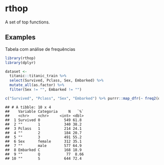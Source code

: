 rthop
================

A set of top functions.

## Examples

Tabela com análise de frequências

``` r
library(rthop)
library(dplyr)

dataset <- 
  titanic::titanic_train %>% 
  select(Survived, Pclass, Sex, Embarked) %>% 
  mutate_all(as.factor) %>% 
  filter(Sex != "", Embarked != "")

c("Survived", "Pclass", "Sex", "Embarked") %>% purrr::map_dfr(~ freq2(dataset, var = .x))
```

    ## # A tibble: 10 x 4
    ##    Variable Categoria     N   `%`
    ##    <chr>    <chr>     <int> <dbl>
    ##  1 Survived 0           549 61.8 
    ##  2 ""       1           340 38.2 
    ##  3 Pclass   1           214 24.1 
    ##  4 ""       2           184 20.7 
    ##  5 ""       3           491 55.2 
    ##  6 Sex      female      312 35.1 
    ##  7 ""       male        577 64.9 
    ##  8 Embarked C           168 18.9 
    ##  9 ""       Q            77  8.66
    ## 10 ""       S           644 72.4
